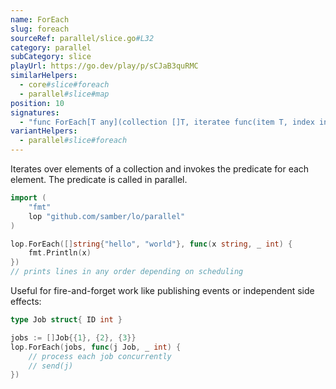 ```yaml
---
name: ForEach
slug: foreach
sourceRef: parallel/slice.go#L32
category: parallel
subCategory: slice
playUrl: https://go.dev/play/p/sCJaB3quRMC
similarHelpers:
  - core#slice#foreach
  - parallel#slice#map
position: 10
signatures:
  - "func ForEach[T any](collection []T, iteratee func(item T, index int))"
variantHelpers:
  - parallel#slice#foreach
---
```


Iterates over elements of a collection and invokes the predicate for each element. The predicate is called in parallel.

```go
import (
    "fmt"
    lop "github.com/samber/lo/parallel"
)

lop.ForEach([]string{"hello", "world"}, func(x string, _ int) {
    fmt.Println(x)
})
// prints lines in any order depending on scheduling
```

Useful for fire-and-forget work like publishing events or independent side effects:

```go
type Job struct{ ID int }

jobs := []Job{{1}, {2}, {3}}
lop.ForEach(jobs, func(j Job, _ int) {
    // process each job concurrently
    // send(j)
})
```


